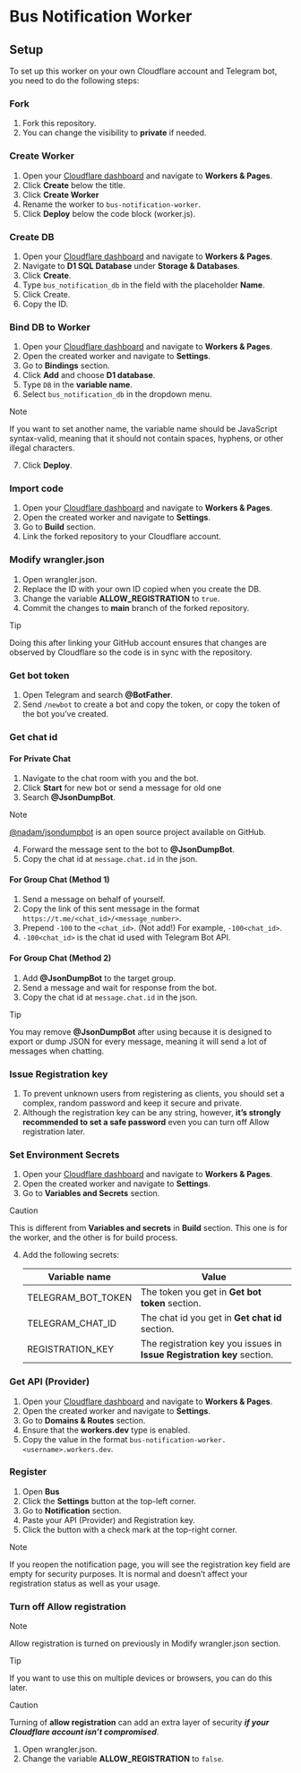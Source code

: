 # Bus Notification Worker

## Setup

To set up this worker on your own Cloudflare account and Telegram bot, you need to do the following steps:

### Fork

1. Fork this repository.
2. You can change the visibility to **private** if needed.

### Create Worker

1. Open your [Cloudflare dashboard](https://dash.cloudflare.com/) and navigate to **Workers & Pages**.
2. Click **Create** below the title.
3. Click **Create Worker**
4. Rename the worker to `bus-notification-worker`.
5. Click **Deploy** below the code block (worker.js).

### Create DB

1. Open your [Cloudflare dashboard](https://dash.cloudflare.com/) and navigate to **Workers & Pages**.
2. Navigate to **D1 SQL Database** under **Storage & Databases**.
3. Click **Create**.
4. Type `bus_notification_db` in the field with the placeholder **Name**.
5. Click Create.
6. Copy the ID.

### Bind DB to Worker

1. Open your [Cloudflare dashboard](https://dash.cloudflare.com/) and navigate to **Workers & Pages**.
2. Open the created worker and navigate to **Settings**.
3. Go to **Bindings** section.
4. Click **Add** and choose **D1 database**.
5. Type `DB` in the **variable name**.
6. Select `bus_notification_db` in the dropdown menu.

> [!NOTE]
> If you want to set another name, the variable name should be JavaScript syntax-valid, meaning that it should not contain spaces, hyphens, or other illegal characters.

7. Click **Deploy**.

### Import code

1. Open your [Cloudflare dashboard](https://dash.cloudflare.com/) and navigate to **Workers & Pages**.
2. Open the created worker and navigate to **Settings**.
3. Go to **Build** section.
4. Link the forked repository to your Cloudflare account.

### Modify wrangler.json

1. Open wrangler.json.
2. Replace the ID with your own ID copied when you create the DB.
3. Change the variable **ALLOW_REGISTRATION** to `true`.
4. Commit the changes to **main** branch of the forked repository.

> [!TIP]
> Doing this after linking your GitHub account ensures that changes are observed by Cloudflare so the code is in sync with the repository.

### Get bot token

1. Open Telegram and search **@BotFather**.
2. Send `/newbot` to create a bot and copy the token, or copy the token of the bot you’ve created.

### Get chat id

#### For Private Chat

1. Navigate to the chat room with you and the bot.
2. Click **Start** for new bot or send a message for old one
3. Search **@JsonDumpBot**.

> [!NOTE]
> [@nadam/jsondumpbot](https://github.com/nadam/jsondumpbot) is an open source project available on GitHub.
  
4. Forward the message sent to the bot to **@JsonDumpBot**.
5. Copy the chat id at `message.chat.id` in the json.

#### For Group Chat (Method 1)

1. Send a message on behalf of yourself.
2. Copy the link of this sent message in the format `https://t.me/<chat_id>/<message_number>`.
3. Prepend `-100` to the `<chat_id>`. (Not add!) For example, `-100<chat_id>`.
4. `-100<chat_id>` is the chat id used with Telegram Bot API.

#### For Group Chat (Method 2)

1. Add **@JsonDumpBot** to the target group.
2. Send a message and wait for response from the bot.
3. Copy the chat id at `message.chat.id` in the json.

> [!TIP]
> You may remove **@JsonDumpBot** after using because it is designed to export or dump JSON for every message, meaning it will send a lot of messages when chatting.

### Issue Registration key

1. To prevent unknown users from registering as clients, you should set a complex, random password and keep it secure and private.
2. Although the registration key can be any string, however, **it’s strongly recommended to set a safe password** even you can turn off Allow registration later.

### Set Environment Secrets

1. Open your [Cloudflare dashboard](https://dash.cloudflare.com/) and navigate to **Workers & Pages**.
2. Open the created worker and navigate to **Settings**.
3. Go to **Variables and Secrets** section.

> [!CAUTION]
> This is different from **Variables and secrets** in **Build** section. This one is for the worker, and the other is for build process.

4. Add the following secrets:

    | Variable name | Value |
    | --- | --- |
    | TELEGRAM_BOT_TOKEN | The token you get in **Get bot token** section. |
    | TELEGRAM_CHAT_ID | The chat id you get in **Get chat id** section. |
    | REGISTRATION_KEY | The registration key you issues in **Issue Registration key** section. |

### Get API (Provider)

1. Open your [Cloudflare dashboard](https://dash.cloudflare.com/) and navigate to **Workers & Pages**.
2. Open the created worker and navigate to **Settings**.
3. Go to **Domains & Routes** section.
4. Ensure that the **workers.dev** type is enabled.
5. Copy the value in the format `bus-notification-worker.<username>.workers.dev`.

### Register

1. Open **Bus**
2. Click the **Settings** button at the top-left corner.
3. Go to **Notification** section.
4. Paste your API (Provider) and Registration key.
5. Click the button with a check mark at the top-right corner.

> [!NOTE]
> If you reopen the notification page, you will see the registration key field are empty for security purposes. It is normal and doesn’t affect your registration status as well as your usage.

### Turn off Allow registration

> [!NOTE]
> Allow registration is turned on previously in Modify wrangler.json section.

> [!TIP]
> If you want to use this on multiple devices or browsers, you can do this later.

> [!CAUTION]
> Turning of **allow registration** can add an extra layer of security ***if your Cloudflare account isn’t compromised***.

1. Open wrangler.json.
2. Change the variable **ALLOW_REGISTRATION** to `false`.
